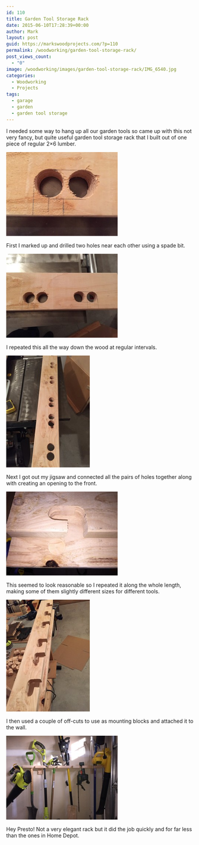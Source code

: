 ```yaml
---
id: 110
title: Garden Tool Storage Rack
date: 2015-06-10T17:28:39+00:00
author: Mark
layout: post
guid: https://markswoodprojects.com/?p=110
permalink: /woodworking/garden-tool-storage-rack/
post_views_count:
  - "0"
image: /woodworking/images/garden-tool-storage-rack/IMG_6540.jpg
categories:
  - Woodworking
  - Projects
tags:
  - garage
  - garden
  - garden tool storage
---
```


I needed some way to hang up all our garden tools so came up with this not very fancy, but quite useful garden tool storage rack that I built out of one piece of regular 2&#215;6 lumber.

[![-](/woodworking/images/garden-tool-storage-rack/IMG_6523-e1433985300418-300x225.jpg)](/woodworking/images/garden-tool-storage-rack/IMG_6523.jpg)

First I marked up and drilled two holes near each other using a spade bit.

[![-](/woodworking/images/garden-tool-storage-rack/IMG_6520-e1433985216858-300x225.jpg)](/woodworking/images/garden-tool-storage-rack/IMG_6520.jpg)

I repeated this all the way down the wood at regular intervals.

[![-](/woodworking/images/garden-tool-storage-rack/IMG_6522-225x300.jpg)](/woodworking/images/garden-tool-storage-rack/IMG_6522.jpg)

Next I got out my jigsaw and connected all the pairs of holes together along with creating an opening to the front.

[![-](/woodworking/images/garden-tool-storage-rack/IMG_6526-e1433985451778-300x225.jpg)](/woodworking/images/garden-tool-storage-rack/IMG_6526.jpg)

This seemed to look reasonable so I repeated it along the whole length, making some of them slightly different sizes for different tools.

[![-](/woodworking/images/garden-tool-storage-rack/IMG_6528-225x300.jpg)](/woodworking/images/garden-tool-storage-rack/IMG_6528.jpg)

I then used a couple of off-cuts to use as mounting blocks and attached it to the wall.

[![-](/woodworking/images/garden-tool-storage-rack/IMG_6540-300x225.jpg)](/woodworking/images/garden-tool-storage-rack/IMG_6540.jpg)

Hey Presto! Not a very elegant rack but it did the job quickly and for far less than the ones in Home Depot.
